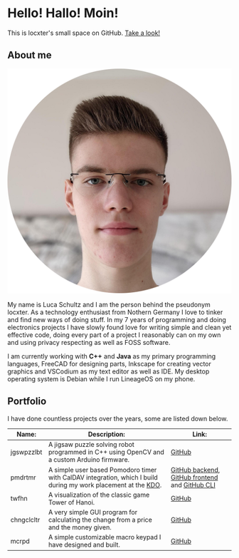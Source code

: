 # Hello! Hallo! Moin!

This is locxter's small space on GitHub. [Take a look!](https://github.com/locxter?tab=repositories)

## About me

![Portrait of me](portrait.png)

My name is Luca Schultz and I am the person behind the pseudonym locxter. As a technology enthusiast from Nothern Germany I love to tinker and find new ways of doing stuff. In my 7 years of programming and doing electronics projects I have slowly found love for writing simple and clean yet effective code, doing every part of a project I reasonably can on my own and using privacy respecting as well as FOSS software.

I am currently working with **C++** and **Java** as my primary programming languages, FreeCAD for designing parts, Inkscape for creating vector graphics and VSCodium as my text editor as well as IDE. My desktop operating system is Debian while I run LineageOS on my phone.

## Portfolio

I have done countless projects over the years, some are listed down below.

| Name: | Description: | Link: |
| --- | --- | --- |
| jgswpzzlbt | A jigsaw puzzle solving robot programmed in C++ using OpenCV and a custom Arduino firmware. | [GitHub](https://github.com/locxter/jgswpzzlbt) |
| pmdrtmr | A simple user based Pomodoro timer with CalDAV integration, which I build during my work placement at the [KDO](https://www.kdo.de). | [GitHub backend](https://github.com/locxter/pmdrtmr-backend), [GitHub frontend](https://github.com/locxter/pmdrtmr-frontend) and [GitHub CLI](https://github.com/locxter/pmdrtmr-cli) |
| twfhn | A visualization of the classic game Tower of Hanoi. | [GitHub](https://github.com/locxter/twrfhn) |
| chngclcltr | A very simple GUI program for calculating the change from a price and the money given. | [GitHub](https://github.com/locxter/chngclcltr) |
| mcrpd | A simple customizable macro keypad I have designed and built. | [GitHub](https://github.com/locxter/mcrpd) |